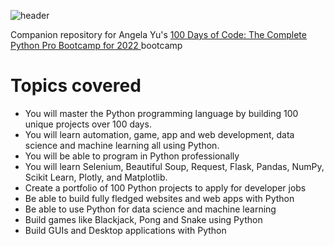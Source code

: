 ![header](https://i.ytimg.com/vi/lD1lk8YRXpw/maxresdefault.jpg)

Companion repository for Angela Yu's [100 Days of Code: The Complete Python Pro Bootcamp for 2022
](https://www.udemy.com/course/100-days-of-code/) bootcamp

# Topics covered

- You will master the Python programming language by building 100 unique projects over 100 days.
- You will learn automation, game, app and web development, data science and machine learning all using Python.
- You will be able to program in Python professionally
- You will learn Selenium, Beautiful Soup, Request, Flask, Pandas, NumPy, Scikit Learn, Plotly, and Matplotlib.
- Create a portfolio of 100 Python projects to apply for developer jobs
- Be able to build fully fledged websites and web apps with Python
- Be able to use Python for data science and machine learning
- Build games like Blackjack, Pong and Snake using Python
- Build GUIs and Desktop applications with Python
